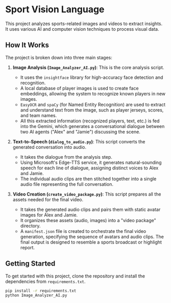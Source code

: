 # Sport Vision Language

This project analyzes sports-related images and videos to extract insights. It uses various AI and computer vision techniques to process visual data.

## How It Works

The project is broken down into three main stages:

1.  **Image Analysis (`Image_Analyzer_AI.py`)**: This is the core analysis script.
    *   It uses the `insightface` library for high-accuracy face detection and recognition.
    *   A local database of player images is used to create face embeddings, allowing the system to recognize known players in new images.
    *   `EasyOCR` and `spaCy` (for Named Entity Recognition) are used to extract and understand text from the image, such as player jerseys, scores, and team names.
    *   All this extracted information (recognized players, text, etc.) is fed into the Gemini, which generates a conversational dialogue between two AI agents ("Alex" and "Jamie") discussing the scene.

2.  **Text-to-Speech (`dialog_to_audio.py`)**: This script converts the generated conversation into audio.
    *   It takes the dialogue from the analysis step.
    *   Using Microsoft's Edge-TTS service, it generates natural-sounding speech for each line of dialogue, assigning distinct voices to Alex and Jamie.
    *   The individual audio clips are then stitched together into a single audio file representing the full conversation.

3.  **Video Creation (`create_video_package.py`)**: This script prepares all the assets needed for the final video.
    *   It takes the generated audio clips and pairs them with static avatar images for Alex and Jamie.
    *   It organizes these assets (audio, images) into a "video package" directory.
    *   A `manifest.json` file is created to orchestrate the final video generation, specifying the sequence of avatars and audio clips. The final output is designed to resemble a sports broadcast or highlight report.

## Getting Started

To get started with this project, clone the repository and install the dependencies from `requirements.txt`.

```bash
pip install -r requirements.txt
python Image_Analyzer_AI.py
``` 